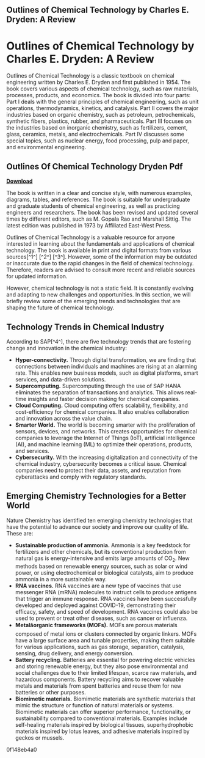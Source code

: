 ## Outlines of Chemical Technology by Charles E. Dryden: A Review

  
# Outlines of Chemical Technology by Charles E. Dryden: A Review
 
Outlines of Chemical Technology is a classic textbook on chemical engineering written by Charles E. Dryden and first published in 1954. The book covers various aspects of chemical technology, such as raw materials, processes, products, and economics. The book is divided into four parts: Part I deals with the general principles of chemical engineering, such as unit operations, thermodynamics, kinetics, and catalysis. Part II covers the major industries based on organic chemistry, such as petroleum, petrochemicals, synthetic fibers, plastics, rubber, and pharmaceuticals. Part III focuses on the industries based on inorganic chemistry, such as fertilizers, cement, glass, ceramics, metals, and electrochemicals. Part IV discusses some special topics, such as nuclear energy, food processing, pulp and paper, and environmental engineering.
 
## Outlines Of Chemical Technology Dryden Pdf


[**Download**](https://www.google.com/url?q=https%3A%2F%2Ftinurll.com%2F2tKGe5&sa=D&sntz=1&usg=AOvVaw0Q94P4E46bwjJaXrd_ypMF)

 
The book is written in a clear and concise style, with numerous examples, diagrams, tables, and references. The book is suitable for undergraduate and graduate students of chemical engineering, as well as practicing engineers and researchers. The book has been revised and updated several times by different editors, such as M. Gopala Rao and Marshall Sittig. The latest edition was published in 1973 by Affiliated East-West Press.
 
Outlines of Chemical Technology is a valuable resource for anyone interested in learning about the fundamentals and applications of chemical technology. The book is available in print and digital formats from various sources[^1^] [^2^] [^3^]. However, some of the information may be outdated or inaccurate due to the rapid changes in the field of chemical technology. Therefore, readers are advised to consult more recent and reliable sources for updated information.

However, chemical technology is not a static field. It is constantly evolving and adapting to new challenges and opportunities. In this section, we will briefly review some of the emerging trends and technologies that are shaping the future of chemical technology.
 
## Technology Trends in Chemical Industry
 
According to SAP[^4^], there are five technology trends that are fostering change and innovation in the chemical industry:
 
- **Hyper-connectivity.** Through digital transformation, we are finding that connections between individuals and machines are rising at an alarming rate. This enables new business models, such as digital platforms, smart services, and data-driven solutions.
- **Supercomputing.** Supercomputing through the use of SAP HANA eliminates the separation of transactions and analytics. This allows real-time insights and faster decision making for chemical companies.
- **Cloud Computing.** Cloud computing offers scalability, flexibility, and cost-efficiency for chemical companies. It also enables collaboration and innovation across the value chain.
- **Smarter World.** The world is becoming smarter with the proliferation of sensors, devices, and networks. This creates opportunities for chemical companies to leverage the Internet of Things (IoT), artificial intelligence (AI), and machine learning (ML) to optimize their operations, products, and services.
- **Cybersecurity.** With the increasing digitalization and connectivity of the chemical industry, cybersecurity becomes a critical issue. Chemical companies need to protect their data, assets, and reputation from cyberattacks and comply with regulatory standards.

## Emerging Chemistry Technologies for a Better World
 
Nature Chemistry has identified ten emerging chemistry technologies that have the potential to advance our society and improve our quality of life. These are:

- **Sustainable production of ammonia.** Ammonia is a key feedstock for fertilizers and other chemicals, but its conventional production from natural gas is energy-intensive and emits large amounts of CO<sub>2</sub>. New methods based on renewable energy sources, such as solar or wind power, or using electrochemical or biological catalysts, aim to produce ammonia in a more sustainable way.
- **RNA vaccines.** RNA vaccines are a new type of vaccines that use messenger RNA (mRNA) molecules to instruct cells to produce antigens that trigger an immune response. RNA vaccines have been successfully developed and deployed against COVID-19, demonstrating their efficacy, safety, and speed of development. RNA vaccines could also be used to prevent or treat other diseases, such as cancer or influenza.
- **Metalâorganic frameworks (MOFs).** MOFs are porous materials composed of metal ions or clusters connected by organic linkers. MOFs have a large surface area and tunable properties, making them suitable for various applications, such as gas storage, separation, catalysis, sensing, drug delivery, and energy conversion.
- **Battery recycling.** Batteries are essential for powering electric vehicles and storing renewable energy, but they also pose environmental and social challenges due to their limited lifespan, scarce raw materials, and hazardous components. Battery recycling aims to recover valuable metals and materials from spent batteries and reuse them for new batteries or other purposes.
- **Biomimetic materials.** Biomimetic materials are synthetic materials that mimic the structure or function of natural materials or systems. Biomimetic materials can offer superior performance, functionality, or sustainability compared to conventional materials. Examples include self-healing materials inspired by biological tissues, superhydrophobic materials inspired by lotus leaves, and adhesive materials inspired by geckos or mussels.

 0f148eb4a0
